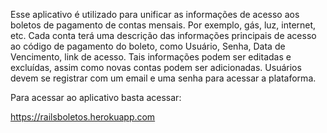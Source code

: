 Esse aplicativo é utilizado para unificar as informações de acesso aos boletos de pagamento de contas mensais. Por exemplo, gás, luz, internet, etc.
Cada conta terá uma descrição das informações principais de acesso ao código de pagamento do boleto, como Usuário, Senha, Data de Vencimento, link de acesso. Tais informações podem ser editadas e excluídas, assim como novas contas podem ser adicionadas.
Usuários devem se registrar com um email e uma senha para acessar a plataforma.

Para acessar ao aplicativo basta acessar:

https://railsboletos.herokuapp.com 
